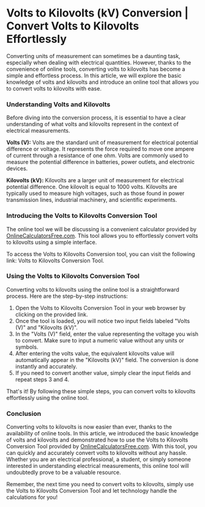 Volts to Kilovolts (kV) Conversion | Convert Volts to Kilovolts Effortlessly
============================================================================

Converting units of measurement can sometimes be a daunting task, especially when dealing with electrical quantities. However, thanks to the convenience of online tools, converting volts to kilovolts has become a simple and effortless process. In this article, we will explore the basic knowledge of volts and kilovolts and introduce an online tool that allows you to convert volts to kilovolts with ease.

### Understanding Volts and Kilovolts

Before diving into the conversion process, it is essential to have a clear understanding of what volts and kilovolts represent in the context of electrical measurements.

**Volts (V):** Volts are the standard unit of measurement for electrical potential difference or voltage. It represents the force required to move one ampere of current through a resistance of one ohm. Volts are commonly used to measure the potential difference in batteries, power outlets, and electronic devices.

**Kilovolts (kV):** Kilovolts are a larger unit of measurement for electrical potential difference. One kilovolt is equal to 1000 volts. Kilovolts are typically used to measure high voltages, such as those found in power transmission lines, industrial machinery, and scientific experiments.

### Introducing the Volts to Kilovolts Conversion Tool

The online tool we will be discussing is a convenient calculator provided by [OnlineCalculatorsFree.com](http://OnlineCalculatorsFree.com). This tool allows you to effortlessly convert volts to kilovolts using a simple interface.

To access the Volts to Kilovolts Conversion tool, you can visit the following link: Volts to Kilovolts Conversion Tool.

### Using the Volts to Kilovolts Conversion Tool

Converting volts to kilovolts using the online tool is a straightforward process. Here are the step-by-step instructions:

1. Open the Volts to Kilovolts Conversion Tool in your web browser by clicking on the provided link.
2. Once the tool is loaded, you will notice two input fields labeled "Volts (V)" and "Kilovolts (kV)".
3. In the "Volts (V)" field, enter the value representing the voltage you wish to convert. Make sure to input a numeric value without any units or symbols.
4. After entering the volts value, the equivalent kilovolts value will automatically appear in the "Kilovolts (kV)" field. The conversion is done instantly and accurately.
5. If you need to convert another value, simply clear the input fields and repeat steps 3 and 4.

That's it! By following these simple steps, you can convert volts to kilovolts effortlessly using the online tool.

### Conclusion

Converting volts to kilovolts is now easier than ever, thanks to the availability of online tools. In this article, we introduced the basic knowledge of volts and kilovolts and demonstrated how to use the Volts to Kilovolts Conversion Tool provided by [OnlineCalculatorsFree.com](http://OnlineCalculatorsFree.com). With this tool, you can quickly and accurately convert volts to kilovolts without any hassle. Whether you are an electrical professional, a student, or simply someone interested in understanding electrical measurements, this online tool will undoubtedly prove to be a valuable resource.

Remember, the next time you need to convert volts to kilovolts, simply use the Volts to Kilovolts Conversion Tool and let technology handle the calculations for you!